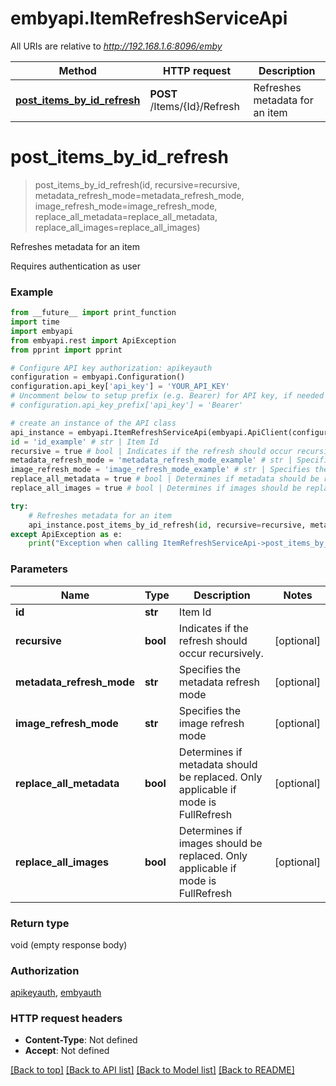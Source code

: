 # embyapi.ItemRefreshServiceApi

All URIs are relative to *http://192.168.1.6:8096/emby*

Method | HTTP request | Description
------------- | ------------- | -------------
[**post_items_by_id_refresh**](ItemRefreshServiceApi.md#post_items_by_id_refresh) | **POST** /Items/{Id}/Refresh | Refreshes metadata for an item

# **post_items_by_id_refresh**
> post_items_by_id_refresh(id, recursive=recursive, metadata_refresh_mode=metadata_refresh_mode, image_refresh_mode=image_refresh_mode, replace_all_metadata=replace_all_metadata, replace_all_images=replace_all_images)

Refreshes metadata for an item

Requires authentication as user

### Example
```python
from __future__ import print_function
import time
import embyapi
from embyapi.rest import ApiException
from pprint import pprint

# Configure API key authorization: apikeyauth
configuration = embyapi.Configuration()
configuration.api_key['api_key'] = 'YOUR_API_KEY'
# Uncomment below to setup prefix (e.g. Bearer) for API key, if needed
# configuration.api_key_prefix['api_key'] = 'Bearer'

# create an instance of the API class
api_instance = embyapi.ItemRefreshServiceApi(embyapi.ApiClient(configuration))
id = 'id_example' # str | Item Id
recursive = true # bool | Indicates if the refresh should occur recursively. (optional)
metadata_refresh_mode = 'metadata_refresh_mode_example' # str | Specifies the metadata refresh mode (optional)
image_refresh_mode = 'image_refresh_mode_example' # str | Specifies the image refresh mode (optional)
replace_all_metadata = true # bool | Determines if metadata should be replaced. Only applicable if mode is FullRefresh (optional)
replace_all_images = true # bool | Determines if images should be replaced. Only applicable if mode is FullRefresh (optional)

try:
    # Refreshes metadata for an item
    api_instance.post_items_by_id_refresh(id, recursive=recursive, metadata_refresh_mode=metadata_refresh_mode, image_refresh_mode=image_refresh_mode, replace_all_metadata=replace_all_metadata, replace_all_images=replace_all_images)
except ApiException as e:
    print("Exception when calling ItemRefreshServiceApi->post_items_by_id_refresh: %s\n" % e)
```

### Parameters

Name | Type | Description  | Notes
------------- | ------------- | ------------- | -------------
 **id** | **str**| Item Id | 
 **recursive** | **bool**| Indicates if the refresh should occur recursively. | [optional] 
 **metadata_refresh_mode** | **str**| Specifies the metadata refresh mode | [optional] 
 **image_refresh_mode** | **str**| Specifies the image refresh mode | [optional] 
 **replace_all_metadata** | **bool**| Determines if metadata should be replaced. Only applicable if mode is FullRefresh | [optional] 
 **replace_all_images** | **bool**| Determines if images should be replaced. Only applicable if mode is FullRefresh | [optional] 

### Return type

void (empty response body)

### Authorization

[apikeyauth](../README.md#apikeyauth), [embyauth](../README.md#embyauth)

### HTTP request headers

 - **Content-Type**: Not defined
 - **Accept**: Not defined

[[Back to top]](#) [[Back to API list]](../README.md#documentation-for-api-endpoints) [[Back to Model list]](../README.md#documentation-for-models) [[Back to README]](../README.md)

